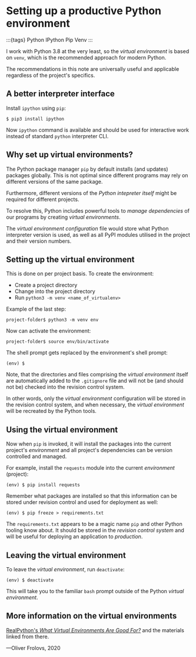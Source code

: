 # Setting up a productive Python environment

:::{tags}
Python IPython Pip Venv
:::

I work with Python 3.8 at the very least, so the _virtual environment_ is based on `venv`, which is the recommended approach for modern Python.

The recommendations in this note are universally useful and applicable regardless of the project's specifics.

## A better interpreter interface

Install `ipython` using `pip`:

```Shell
$ pip3 install ipython
```

Now `ipython` command is available and should be used for interactive work instead of standard `python` interpreter CLI.

## Why set up virtual environments?

The Python package manager `pip` by default installs (and updates) packages globally. This is not optimal since different programs may rely on different versions of the same package.

Furthermore, different versions of the *Python intepreter itself* might be required for different projects.

To resolve this, Python includes powerful tools to *manage dependencies* of our programs by creating *virtual environments*. 

The _virtual environment configuration_ file would store what Python interpreter version is used, as well as all PyPI modules utilised in the project and their version numbers.

## Setting up the virtual environment

This is done on per project basis. To create the environment:


* Create a project directory
* Change into the project directory
* Run `python3 -m venv <name_of_virtualenv>`

Example of the last step:

```Shell
project-folder$ python3 -m venv env
```

Now can activate the environment:

```Shell
project-folder$ source env/bin/activate
```

The shell prompt gets replaced by the environment's shell prompt:

```Shell
(env) $
```


Note, that the directories and files comprising the *virtual environment* itself are automatically added to the `.gitignore` file and will not be (and should not be) checked into the revision control system.

In other words, only the *virtual environment* configuration will be stored in the revision control system, and when necessary, the *virtual environment* will be recreated by the Python tools.

## Using the virtual environment

Now when `pip` is invoked, it will install the packages into the current project's *environment* and all project's dependencies can be version controlled and managed.

For example, install the `requests` module into the current *environment* (project):

```Shell
(env) $ pip install requests
```

Remember what packages are installed so that this information can be stored under revision control and used for deployment as well:

```Shell
(env) $ pip freeze > requirements.txt
```

The `requirements.txt` appears to be a magic name `pip` and other Python tooling know about. It should be stored in the _revision control system_ and will be useful for deploying an application to _production_.

## Leaving the virtual environment

To leave the *virtual environment*, run `deactivate`:

```Shell
(env) $ deactivate
```

This will take you to the familiar `bash` prompt outside of the Python *virtual environment*.

## More information on the virtual environments

[RealPython's _What Virtual Environments Are Good For?_](https://realpython.com/lessons/what-virtual-environments-are-good-for/) and the materials linked from there.

&mdash;Oliver Frolovs, 2020